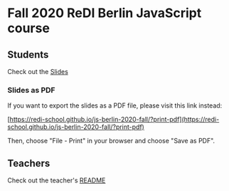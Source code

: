 # Fall 2020 ReDI Berlin JavaScript course

## Students

Check out the [Slides](https://redi-school.github.io/js-berlin-2020-fall/#/)

### Slides as PDF

If you want to export the slides as a PDF file, please visit this link instead:

[https://redi-school.github.io/js-berlin-2020-fall/?print-pdf](https://redi-school.github.io/js-berlin-2020-fall/?print-pdf)

Then, choose "File - Print" in your browser and choose "Save as PDF".

## Teachers

Check out the teacher's [README](README-teachers.md)
